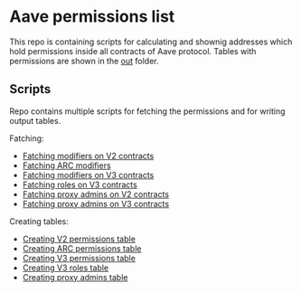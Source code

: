 # Aave permissions list

This repo is containing scripts for calculating and shownig addresses which hold permissions inside all contracts of Aave protocol. Tables with permissions are shown in the [out](./out/) folder.

## Scripts

Repo contains multiple scripts for fetching the permissions and for writing output tables.

Fatching:
- [Fatching modifiers on V2 contracts](./scripts/V2/modifiersCalculatorV2.ts)
- [Fatching ARC modifiers](./scripts/ARC/modifiersArcCalculator.ts)
- [Fatching modifiers on V3 contracts](./scripts/V3/modifierCalculatorScript.ts)
- [Fatching roles on V3 contracts](./scripts/V3/roleCalculatorScript.ts)
- [Fatching proxy admins on V2 contracts](./scripts/proxyAdmins/calculateProxyAdminsV2.ts)
- [Fatching proxy admins on V3 contracts](./scripts/proxyAdmins/calculateProxyAdminsV3.ts)

Creating tables:
- [Creating V2 permissions table](./scripts/V2/createV2PermissionTable.ts)
- [Creating ARC permissions table](./scripts/ARC/createArcPermissionsTable.ts)
- [Creating V3 permissions table](./scripts/V3/createV3PermissionsTable.ts)
- [Creating V3 roles table](./scripts/V3/createRolesV3Table.ts)
- [Creating proxy admins table](./scripts/proxyAdmins/createProxyAdminsTable.ts)
